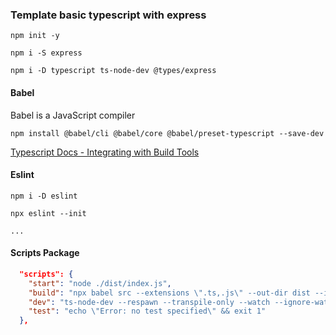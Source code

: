 ### Template basic typescript with express

```CMD
npm init -y

npm i -S express

npm i -D typescript ts-node-dev @types/express
```

#### Babel
Babel is a JavaScript compiler
```CMD
npm install @babel/cli @babel/core @babel/preset-typescript --save-dev
```
[Typescript Docs - Integrating with Build Tools](https://www.typescriptlang.org/docs/handbook/integrating-with-build-tools.html)

#### Eslint
```CMD
npm i -D eslint

npx eslint --init

...
```
#### Scripts Package
```JSON
  "scripts": {
    "start": "node ./dist/index.js",
    "build": "npx babel src --extensions \".ts,.js\" --out-dir dist --ignore \"src/**/*.spec.js\",\"src/**/*.test.js\"",
    "dev": "ts-node-dev --respawn --transpile-only --watch --ignore-watch node_modules --notify ./src/index.ts",
    "test": "echo \"Error: no test specified\" && exit 1"
  },
```
